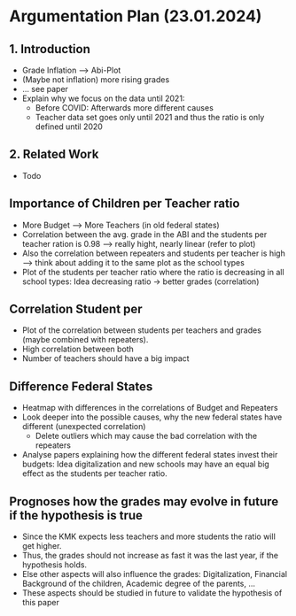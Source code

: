 # Argumentation Plan (23.01.2024)

## 1. Introduction

- Grade Inflation --> Abi-Plot
- (Maybe not inflation) more rising grades
- ... see paper
- Explain why we focus on the data until 2021:
  - Before COVID: Afterwards more different causes
  - Teacher data set goes only until 2021 and thus the ratio is only defined until 2020

## 2. Related Work

- Todo

## Importance of Children per Teacher ratio

- More Budget --> More Teachers (in old federal states)
- Correlation between the avg. grade in the ABI and the students per teacher ration is 0.98 --> really hight, nearly linear (refer to plot)
- Also the correlation between repeaters and students per teacher is high --> think about adding it to the same plot as the school types
- Plot of the students per teacher ratio where the ratio is decreasing in all school types: Idea decreasing ratio -> better grades (correlation)

## Correlation Student per

- Plot of the correlation between students per teachers and grades (maybe combined with repeaters).
- High correlation between both
- Number of teachers should have a big impact

## Difference Federal States

- Heatmap with differences in the correlations of Budget and Repeaters
- Look deeper into the possible causes, why the new federal states have different (unexpected correlation)
  - Delete outliers which may cause the bad correlation with the repeaters
- Analyse papers explaining how the different federal states invest their budgets: Idea digitalization and new schools may have an equal big effect as the students per teacher ratio.

## Prognoses how the grades may evolve in future if the hypothesis is true

- Since the KMK expects less teachers and more students the ratio will get higher.
- Thus, the grades should not increase as fast it was the last year, if the hypothesis holds.
- Else other aspects will also influence the grades: Digitalization, Financial Background of the children, Academic degree of the parents, ...
- These aspects should be studied in future to validate the hypothesis of this paper
